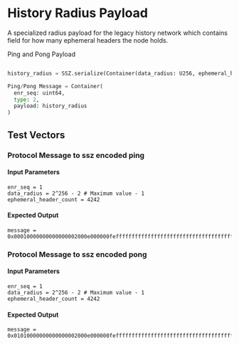 # History Radius Payload

A specialized radius payload for the legacy history network which contains field for how many ephemeral headers the node holds.

Ping and Pong Payload
```python

history_radius = SSZ.serialize(Container(data_radius: U256, ephemeral_header_count=U16))

Ping/Pong Message = Container(
  enr_seq: uint64,    
  type: 2,
  payload: history_radius
)
```

## Test Vectors

### Protocol Message to ssz encoded ping

#### Input Parameters
```
enr_seq = 1
data_radius = 2^256 - 2 # Maximum value - 1
ephemeral_header_count = 4242
```

#### Expected Output
```
message = 0x00010000000000000002000e000000feffffffffffffffffffffffffffffffffffffffffffffffffffffffffffffff9210
```

### Protocol Message to ssz encoded pong

#### Input Parameters
```
enr_seq = 1
data_radius = 2^256 - 2 # Maximum value - 1
ephemeral_header_count = 4242
```

#### Expected Output
```
message = 0x01010000000000000002000e000000feffffffffffffffffffffffffffffffffffffffffffffffffffffffffffffff9210
```
